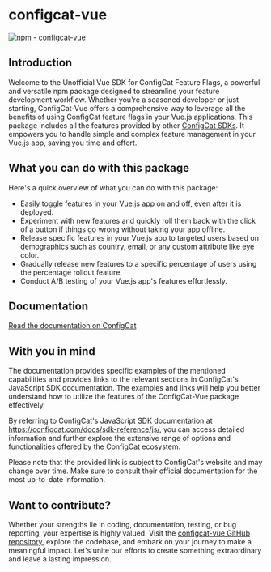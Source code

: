 # configcat-vue

[![npm - configcat-vue](https://img.shields.io/badge/npm-configcat--vue-green?logo=npm&logoColor=white)](https://www.npmjs.com/package/configcat-vue)

## Introduction

Welcome to the Unofficial Vue SDK for ConfigCat Feature Flags, a powerful and versatile npm package designed to streamline your feature development workflow. Whether you're a seasoned developer or just starting, ConfigCat-Vue offers a comprehensive way to leverage all the benefits of using ConfigCat feature flags in your Vue.js applications. This package includes all the features provided by other [ConfigCat SDKs](https://configcat.com/docs/sdk-reference/overview/). It empowers you to handle simple and complex feature management in your Vue.js app, saving you time and effort.

## What you can do with this package

Here's a quick overview of what you can do with this package:

- Easily toggle features in your Vue.js app on and off, even after it is deployed.
- Experiment with new features and quickly roll them back with the click of a button if things go wrong without taking your app offline.
- Release specific features in your Vue.js app to targeted users based on demographics such as country, email, or any custom attribute like eye color.
- Gradually release new features to a specific percentage of users using the percentage rollout feature.
- Conduct A/B testing of your Vue.js app's features effortlessly.

## Documentation

[Read the documentation on ConfigCat](https://configcat.com/docs/sdk-reference/community/vue/)

## With you in mind

The documentation provides specific examples of the mentioned capabilities and provides links to the relevant sections in ConfigCat's JavaScript SDK documentation. The examples and links will help you better understand how to utilize the features of the ConfigCat-Vue package effectively.

By referring to ConfigCat's JavaScript SDK documentation at <https://configcat.com/docs/sdk-reference/js/>, you can access detailed information and further explore the extensive range of options and functionalities offered by the ConfigCat ecosystem.

Please note that the provided link is subject to ConfigCat's website and may change over time. Make sure to consult their official documentation for the most up-to-date information.

## Want to contribute?

Whether your strengths lie in coding, documentation, testing, or bug reporting, your expertise is highly valued. Visit the [configcat-vue GitHub repository](https://github.com/codedbychavez/configcat-vue), explore the codebase, and embark on your journey to make a meaningful impact. Let's unite our efforts to create something extraordinary and leave a lasting impression.
